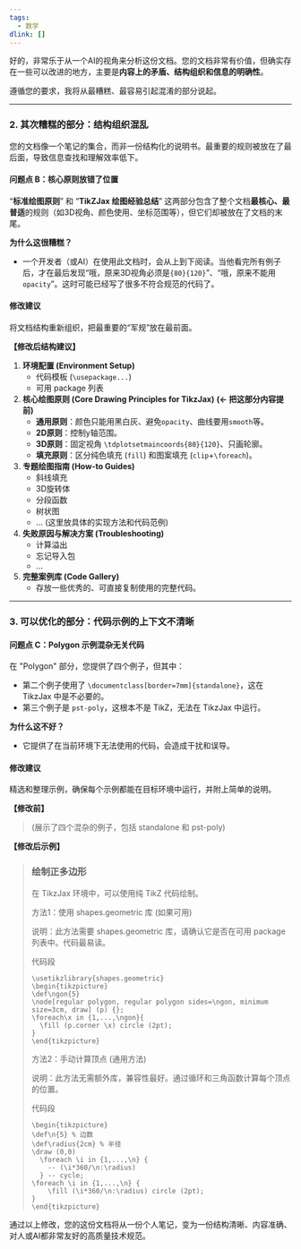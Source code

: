 ```yaml
---
tags:
  - 数学
dlink: []
---
```

好的，非常乐于从一个AI的视角来分析这份文档。您的文档非常有价值，但确实存在一些可以改进的地方，主要是**内容上的矛盾、结构组织和信息的明确性**。

遵循您的要求，我将从最糟糕、最容易引起混淆的部分说起。


---

### 2. 其次糟糕的部分：结构组织混乱

您的文档像一个笔记的集合，而非一份结构化的说明书。最重要的规则被放在了最后面，导致信息查找和理解效率低下。

#### 问题点 B：核心原则放错了位置

“**标准绘图原则**” 和 “**TikZJax 绘图经验总结**” 这两部分包含了整个文档**最核心、最普适**的规则（如3D视角、颜色使用、坐标范围等），但它们却被放在了文档的末尾。

**为什么这很糟糕？**

- 一个开发者（或AI）在使用此文档时，会从上到下阅读。当他看完所有例子后，才在最后发现“哦，原来3D视角必须是`{80}{120}`”、“哦，原来不能用`opacity`”。这时可能已经写了很多不符合规范的代码了。

#### 修改建议

将文档结构重新组织，把最重要的“军规”放在最前面。

**【修改后结构建议】**

1. **环境配置 (Environment Setup)**
    - 代码模板 (`\usepackage...`)
    - 可用 package 列表
2. **核心绘图原则 (Core Drawing Principles for TikzJax)** **(&lt;- 把这部分内容提前)**
    - **通用原则**：颜色只能用黑白灰、避免`opacity`、曲线要用`smooth`等。
    - **2D原则**：控制y轴范围。
    - **3D原则**：固定视角 `\tdplotsetmaincoords{80}{120}`、只画轮廓。
    - **填充原则**：区分纯色填充 (`fill`) 和图案填充 (`clip`+`\foreach`)。
3. **专题绘图指南 (How-to Guides)**
    - 斜线填充
    - 3D旋转体
    - 分段函数
    - 树状图
    - ... (这里放具体的实现方法和代码范例)
4. **失败原因与解决方案 (Troubleshooting)**
    - 计算溢出
    - 忘记导入包
    - ...
5. **完整案例库 (Code Gallery)**
    - 存放一些优秀的、可直接复制使用的完整代码。

---

### 3. 可以优化的部分：代码示例的上下文不清晰

#### 问题点 C：Polygon 示例混杂无关代码

在 "Polygon" 部分，您提供了四个例子，但其中：

- 第二个例子使用了 `\documentclass[border=7mm]{standalone}`，这在 TikzJax 中是不必要的。
- 第三个例子是 `pst-poly`，这根本不是 TikZ，无法在 TikzJax 中运行。

**为什么这不好？**

- 它提供了在当前环境下无法使用的代码，会造成干扰和误导。

#### 修改建议

精选和整理示例，确保每个示例都能在目标环境中运行，并附上简单的说明。

**【修改前】**

> (展示了四个混杂的例子，包括 standalone 和 pst-poly)

**【修改后示例】**

> ### **绘制正多边形**
> 
> 在 TikzJax 环境中，可以使用纯 TikZ 代码绘制。
> 
> 方法1：使用 shapes.geometric 库 (如果可用)
> 
> 说明：此方法需要 shapes.geometric 库，请确认它是否在可用 package 列表中。代码最易读。
> 
> 代码段
> 
> ```
> \usetikzlibrary{shapes.geometric}
> \begin{tikzpicture}
> \def\ngon{5}
> \node[regular polygon, regular polygon sides=\ngon, minimum size=3cm, draw] (p) {};
> \foreach\x in {1,...,\ngon}{
>   \fill (p.corner \x) circle (2pt);
> }
> \end{tikzpicture}
> ```
> 
> 方法2：手动计算顶点 (通用方法)
> 
> 说明：此方法无需额外库，兼容性最好。通过循环和三角函数计算每个顶点的位置。
> 
> 代码段
> 
> ```
> \begin{tikzpicture}
> \def\n{5} % 边数
> \def\radius{2cm} % 半径
> \draw (0,0)
>   \foreach \i in {1,...,\n} {
>     -- (\i*360/\n:\radius)
>   } -- cycle;
> \foreach \i in {1,...,\n} {
>     \fill (\i*360/\n:\radius) circle (2pt);
> }
> \end{tikzpicture}
> ```

通过以上修改，您的这份文档将从一份个人笔记，变为一份结构清晰、内容准确、对人或AI都非常友好的高质量技术规范。